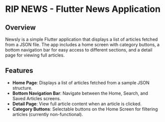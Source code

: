 # RIP NEWS - Flutter News Application

## Overview

Newsly is a simple Flutter application that displays a list of articles fetched from a JSON file. The app includes a home screen with category buttons, a bottom navigation bar for easy access to different sections, and a detail page for viewing full articles.

## Features

- **Home Page**: Displays a list of articles fetched from a sample JSON structure.
- **Bottom Navigation Bar**: Navigate between the Home, Search, and Saved Articles screens.
- **Detail Page**: View full article content when an article is clicked.
- **Category Buttons**: Selectable buttons on the Home Screen for filtering articles (currently non-functional).


